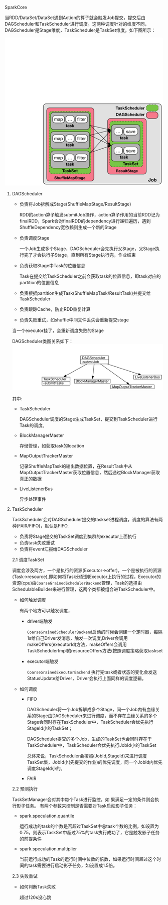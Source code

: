 SparkCore
  
   当RDD/DataSet/DataSet遇到Action的算子就会触发Job提交，提交后由DAGScheduler和TaskScheduler进行调度。这两种调度针对的维度不同，DAGScheduler是Stage维度，TaskScheduler是TaskSet维度。如下图所示：
   
   ![scheduler](https://github.com/windpiger/sparkstudy/blob/master/pic/scheduler.jpeg)
   
1. DAGScheduler
   
     * 负责将Job拆解成Stage(ShuffleMapStage/ResultStage)  
       
       RDD的action算子触发submitJob操作，action算子作用的当前RDD记为finalRDD，Spark会对finalRDD的dependency进行递归遍历，遇到ShuffleDependency宽依赖则生成一个新的Stage
       
     * 负责调度Stage  
       
       一个Job生成多个Stage，DAGScheduler会先执行父Stage，父Stage执行完了才会执行子Stage，直到所有Stage执行完，作业结束
              
     * 负责获取Stage中Task的位置信息 
     
       Task在提交给TaskScheduler之前会获取task的位置信息，即task对应的partition的位置信息
              
     * 负责根据partition生成Task(ShuffleMapTask/ResultTask)并提交给TaskScheduler
        
     
     * 负责跟踪Cache，防止RDD重复计算
     * 负责失败重试，如shuffle中间文件丢失会重新提交stage
        
      当一个executor挂了，会重新调度失败的Stage
    
    DAGScheduler类图关系如下：
    ![class_dagscheduler](https://github.com/windpiger/sparkstudy/blob/master/pic/dagscheduler_class.jpeg)
    
    其中:
    - TaskScheduler
      
      DAGScheduler调度的Stage生成TaskSet，提交到TaskScheduler进行Task的调度。
    
    - BlockManagerMaster
      
      存储管理，如获取task的location
       
    - MapOutputTrackerMaster
       
       记录ShuffleMapTask的输出数据位置，在ResultTask中从MapOutputTrackerMaster获取位置信息，然后通过BlockManager获取真正的数据
    
    - LiveListenerBus
      
      异步处理事件
      
   
    
2. TaskScheduler

   TaskScheduler会对DAGScheduler提交的taskset进程调度，调度的算法有两种(FAIR/FIFO)，默认是FIFO.
   * 负责将Stage提交的TaskSet调度到集群的executor上面执行
   * 负责task失败重试
   * 负责将event汇报给DAGScheduler
   
   2.1 调度TaskSet
   
      调度会涉及两方，一个是执行的资源(Executor->offer)，一个是被执行的资源(Task->resource),即如何将Task分配到Executor上执行的过程，Executor的资源(cpu)由`CoarseGrainedSchedulerBackend`管理，Task的选择由SchedulableBuilder来进行管理，这两个类都被组合进TaskScheduler中。
   
      * 如何触发调度
      
         有两个地方可以触发调度，
         
         - driver端触发
           
           `CoarseGrainedSchedulerBackend`启动的时候会创建一个定时器，每隔1s给自己Driver发消息，触发一次调度,Driver会调用makeOffers(executorId)方法，makeOffers会调用TaskSchedulerImpl的resourceOffers方法(按照调度策略获取taskset
           
         - executor端触发
         
           `CoarseGrainedExecutorBackend` 执行完task或者状态的变化会发送StatusUpdate给Driver，Driver会执行上面同样的调度逻辑。
         
      
      * 如何调度
      
         - FIFO
         	
         	DAGScheduler将一个Job拆解成多个Stage，同一个Job内有血缘关系的Stage由DAGScheduler来进行调度，而不存在血缘关系的多个Stage会同时存在TaskScheduler中，TaskScheduler会优先执行StageId小的TaskSet；
         	
         	DAGScheduler提交的多个Job，生成的TaskSet也会同时存在于TaskScheduler中，TaskScheduler会优先执行JobId小的TaskSet
         
            总体来说，TaskScheduler会按照(JobId,StageId)来进行调度TaskSet集，JobId小(先提交的作业)的优先调度，同一个JobId内优先调度StageId小的。
         
         - FAIR
   
   2.2 预测执行
      
     TaskSetManager会对其中每个Task进行监控，如      果满足一定的条件则会执行影子任务。
      有两个参数来控制是否需要对Task启动影子任务：
      
      - spark.speculation.quantile
          
          运行成功的task的个数是否超过TaskSet中总task个数的比例，如设置为0.75，则表示TaskSet中超过75%的task执行成功了，它是触发影子任务的前提条件
        
      - spark.speculation.multiplier
          
          当前运行成功的Task的运行时间中位数的倍数，如果运行时间超过这个时间的task需要进行启动影子任务，如设置成1.5倍。
   
   2.3 失败重试	
      
      - 如何判断Task失败
        
        超过120s没心跳
        
      


